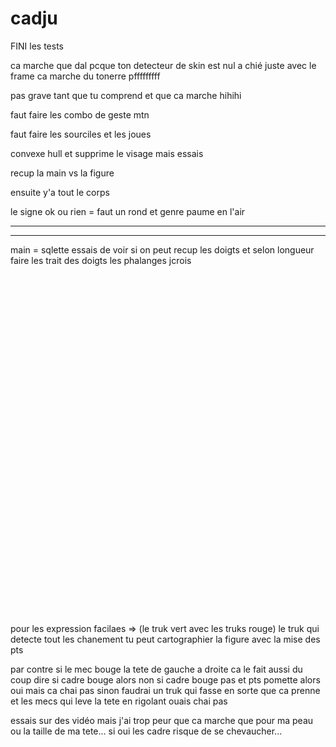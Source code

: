 # cadju



FINI les tests

ca marche que dal pcque ton detecteur de skin est nul a chié juste avec le frame ca marche du tonerre pfffffffff

pas grave tant que tu comprend et que  ca marche hihihi


faut faire les combo de geste mtn

faut faire les sourciles et les joues

convexe hull et supprime le visage mais essais

recup la main vs la figure

ensuite y'a tout le corps 

le signe ok ou rien = faut un rond et genre paume en l'air 

-------------------------------




------------------------------

main = sqlette essais de voir si on peut recup les doigts et selon longueur faire les trait des doigts les phalanges jcrois


<br><br><br><br><br><br><br><br><br><br><br><br><br><br><br><br><br><br><br><br><br>
-----------------------------

pour les expression facilaes => (le truk vert avec les truks rouge) le truk qui detecte tout les chanement tu peut cartographier la figure avec la mise des pts



par contre si le mec bouge la tete de gauche a droite ca le fait aussi du coup dire si cadre bouge alors non si cadre bouge pas et pts pomette alors oui mais ca chai pas sinon faudrai un truk qui fasse en sorte que ca prenne et les mecs qui leve la tete en rigolant ouais chai pas



essais sur des vidéo mais j'ai trop peur que ca marche que pour ma peau ou la taille de ma tete... si oui les cadre risque de se chevaucher...

